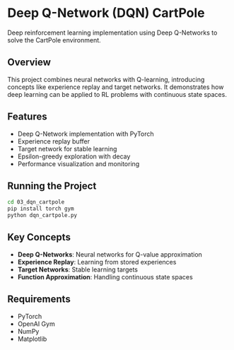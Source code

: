 # Deep Q-Network (DQN) CartPole

Deep reinforcement learning implementation using Deep Q-Networks to solve the CartPole environment.

## Overview

This project combines neural networks with Q-learning, introducing concepts like experience replay and target networks. It demonstrates how deep learning can be applied to RL problems with continuous state spaces.

## Features

- Deep Q-Network implementation with PyTorch
- Experience replay buffer
- Target network for stable learning
- Epsilon-greedy exploration with decay
- Performance visualization and monitoring

## Running the Project

```bash
cd 03_dqn_cartpole
pip install torch gym
python dqn_cartpole.py
```

## Key Concepts

- **Deep Q-Networks**: Neural networks for Q-value approximation
- **Experience Replay**: Learning from stored experiences
- **Target Networks**: Stable learning targets
- **Function Approximation**: Handling continuous state spaces

## Requirements

- PyTorch
- OpenAI Gym
- NumPy
- Matplotlib